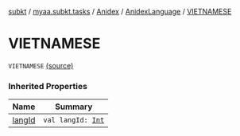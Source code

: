 [subkt](../../../index.md) / [myaa.subkt.tasks](../../index.md) / [Anidex](../index.md) / [AnidexLanguage](index.md) / [VIETNAMESE](./-v-i-e-t-n-a-m-e-s-e.md)

# VIETNAMESE

`VIETNAMESE` [(source)](https://github.com/Myaamori/SubKt/blob/master/src/main/kotlin/myaa/subkt/tasks/tasks.kt#L1053)

### Inherited Properties

| Name | Summary |
|---|---|
| [langId](lang-id.md) | `val langId: `[`Int`](https://kotlinlang.org/api/latest/jvm/stdlib/kotlin/-int/index.html) |
